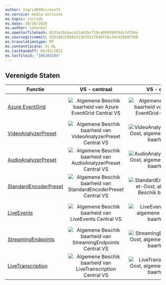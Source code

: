 ```yaml
---
author: IngridAtMicrosoft
ms.service: media-services
ms.topic: include
ms.date: 10/28/2020
ms.author: inhenkel
ms.openlocfilehash: 0331e10c6aca12a62bcf19ca96995078dc7d7b6a
ms.sourcegitcommit: 02bc06155692213ef031f049f5dcf4c418e9f509
ms.translationtype: MT
ms.contentlocale: nl-NL
ms.lasthandoff: 04/03/2021
ms.locfileid: "106283284"
---
```

<!--Feature availability in region-->

## <a name="united-states"></a>Verenigde Staten

| Functie | VS - centraal | VS - oost | VS - oost 2 | VS - noord-centraal | VS - zuid-centraal | US - west | US - west 2 | VS - west-centraal|
| --- | :---: | :---: | :---: | :---: | :---: | :---: | :---: | :---: |
| [Azure EventGrid](../monitoring/reacting-to-media-services-events.md) | ![Algemene Beschik baarheid van Azure EventGrid Central VS](../media/azure-clouds-regions/ga.svg) | ![Algemene Beschik baarheid voor Azure EventGrid-Oost VS](../media/azure-clouds-regions/ga.svg) | ![Algemene Beschik baarheid voor Azure EventGrid-Oost 2](../media/azure-clouds-regions/ga.svg) | ![Algemene Beschik baarheid voor Azure EventGrid Noord-Centraal VS](../media/azure-clouds-regions/ga.svg) | ![Algemene Beschik baarheid voor Azure EventGrid Zuid-Centraal](../media/azure-clouds-regions/ga.svg) | ![Algemene Beschik baarheid voor Azure EventGrid vs West](../media/azure-clouds-regions/ga.svg) | ![Algemene Beschik baarheid voor Azure EventGrid vs West 2](../media/azure-clouds-regions/ga.svg) |  ![Algemene Beschik baarheid voor Azure EventGrid West-Centraal](../media/azure-clouds-regions/ga.svg) |
| [VideoAnalyzerPreset](../analyze-video-audio-files-concept.md) | ![Algemene Beschik baarheid van VideoAnalyzerPreset Central VS](../media/azure-clouds-regions/ga.svg) | ![VideoAnalyzerPreset-Oost, algemene Beschik baarheid](../media/azure-clouds-regions/ga.svg) | ![VideoAnalyzerPreset-Oost 2 algemene Beschik baarheid](../media/azure-clouds-regions/ga.svg) | ![Algemene Beschik baarheid van VideoAnalyzerPreset Noord-Centraal VS](../media/azure-clouds-regions/ga.svg) | ![Algemene Beschik baarheid voor VideoAnalyzerPreset Zuid-Centraal](../media/azure-clouds-regions/ga.svg) | ![Algemene Beschik baarheid van VideoAnalyzerPreset vs West](../media/azure-clouds-regions/ga.svg) | ![VideoAnalyzerPreset vs West 2 algemene Beschik baarheid](../media/azure-clouds-regions/ga.svg) |  ![Algemene Beschik baarheid voor VideoAnalyzerPreset West-Centraal](../media/azure-clouds-regions/ga.svg) |
| [AudioAnalyzerPreset](../analyze-video-audio-files-concept.md) | ![Algemene Beschik baarheid van AudioAnalyzerPreset Central VS](../media/azure-clouds-regions/ga.svg) | ![AudioAnalyzerPreset-Oost, algemene Beschik baarheid](../media/azure-clouds-regions/ga.svg) | ![AudioAnalyzerPreset-Oost 2 algemene Beschik baarheid](../media/azure-clouds-regions/ga.svg) | ![Algemene Beschik baarheid van AudioAnalyzerPreset Noord-Centraal VS](../media/azure-clouds-regions/ga.svg) | ![Algemene Beschik baarheid voor AudioAnalyzerPreset Zuid-Centraal](../media/azure-clouds-regions/ga.svg) |  ![Algemene Beschik baarheid van AudioAnalyzerPreset vs West](../media/azure-clouds-regions/ga.svg) | ![AudioAnalyzerPreset vs West 2 algemene Beschik baarheid](../media/azure-clouds-regions/ga.svg) |  ![Algemene Beschik baarheid voor AudioAnalyzerPreset West-Centraal](../media/azure-clouds-regions/ga.svg) |
| [StandardEncoderPreset](../encode-concept.md) | ![Algemene Beschik baarheid van StandardEncoderPreset Central VS](../media/azure-clouds-regions/ga.svg) | ![StandardEncoderPreset-Oost, algemene Beschik baarheid](../media/azure-clouds-regions/ga.svg) | ![StandardEncoderPreset-Oost 2 algemene Beschik baarheid](../media/azure-clouds-regions/ga.svg) | ![Algemene Beschik baarheid van StandardEncoderPreset Noord-Centraal VS](../media/azure-clouds-regions/ga.svg) | ![Algemene Beschik baarheid voor StandardEncoderPreset Zuid-Centraal](../media/azure-clouds-regions/ga.svg) |  ![Algemene Beschik baarheid van StandardEncoderPreset vs West](../media/azure-clouds-regions/ga.svg) | ![StandardEncoderPreset vs West 2 algemene Beschik baarheid](../media/azure-clouds-regions/ga.svg) |  ![Algemene Beschik baarheid voor StandardEncoderPreset West-Centraal](../media/azure-clouds-regions/ga.svg) |
| [LiveEvents](../stream-live-streaming-concept.md) | ![Algemene Beschik baarheid van LiveEvents Central VS](../media/azure-clouds-regions/ga.svg) | ![LiveEvents-Oost, algemene Beschik baarheid](../media/azure-clouds-regions/ga.svg) | ![LiveEvents-Oost 2 algemene Beschik baarheid](../media/azure-clouds-regions/ga.svg) | ![Algemene Beschik baarheid van LiveEvents Noord-Centraal VS](../media/azure-clouds-regions/ga.svg) | ![Algemene Beschik baarheid voor LiveEvents Zuid-Centraal](../media/azure-clouds-regions/ga.svg) |  ![Algemene Beschik baarheid van LiveEvents vs West](../media/azure-clouds-regions/ga.svg) | ![LiveEvents vs West 2 algemene Beschik baarheid](../media/azure-clouds-regions/ga.svg) |  ![Algemene Beschik baarheid voor LiveEvents West-Centraal](../media/azure-clouds-regions/ga.svg) |
| [StreamingEndpoints](../stream-streaming-endpoint-concept.md) | ![Algemene Beschik baarheid van StreamingEndpoints Central VS](../media/azure-clouds-regions/ga.svg) | ![StreamingEndpoints-Oost, algemene Beschik baarheid](../media/azure-clouds-regions/ga.svg) | ![StreamingEndpoints-Oost 2 algemene Beschik baarheid](../media/azure-clouds-regions/ga.svg) | ![Algemene Beschik baarheid van StreamingEndpoints Noord-Centraal VS](../media/azure-clouds-regions/ga.svg) | ![Algemene Beschik baarheid voor StreamingEndpoints Zuid-Centraal](../media/azure-clouds-regions/ga.svg) |![Algemene Beschik baarheid van StreamingEndpoints vs West](../media/azure-clouds-regions/ga.svg) | ![StreamingEndpoints vs West 2 algemene Beschik baarheid](../media/azure-clouds-regions/ga.svg) |  ![Algemene Beschik baarheid voor StreamingEndpoints West-Centraal](../media/azure-clouds-regions/ga.svg) |
| [LiveTranscription](../live-event-live-transcription-how-to.md) | ![Algemene Beschik baarheid van LiveTranscription Central VS](../media/azure-clouds-regions/ga.svg) | ![LiveTranscription-Oost, algemene Beschik baarheid](../media/azure-clouds-regions/ga.svg) | ![LiveTranscription-Oost 2 algemene Beschik baarheid](../media/azure-clouds-regions/ga.svg) | ![Algemene Beschik baarheid van LiveTranscription Noord-Centraal VS](../media/azure-clouds-regions/ga.svg) | ![Algemene Beschik baarheid voor LiveTranscription Zuid-Centraal](../media/azure-clouds-regions/ga.svg) |![Algemene Beschik baarheid van LiveTranscription vs West](../media/azure-clouds-regions/ga.svg) | ![LiveTranscription vs West 2 algemene Beschik baarheid](../media/azure-clouds-regions/ga.svg) |  ![Algemene Beschik baarheid voor LiveTranscription West-Centraal](../media/azure-clouds-regions/ga.svg) |